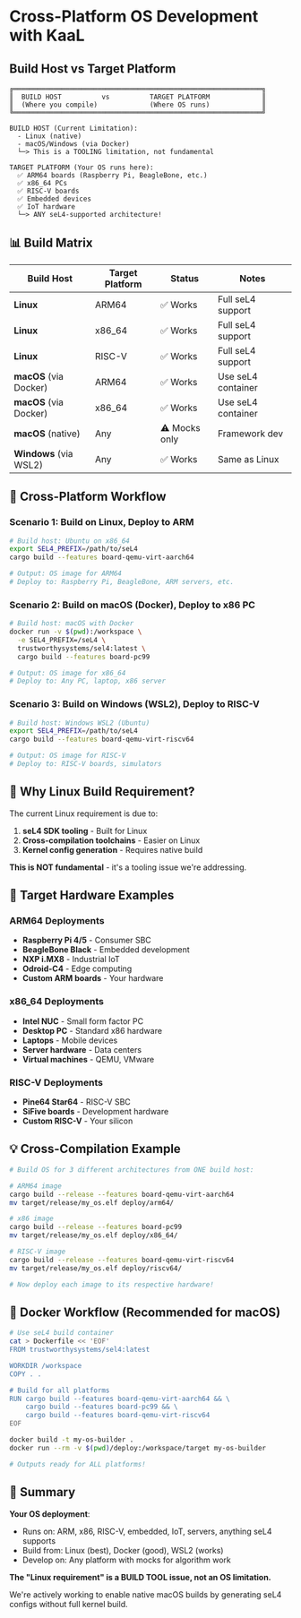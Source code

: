 # Cross-Platform OS Development with KaaL

## Build Host vs Target Platform

```
╔══════════════════════════════════════════════════════════════╗
║  BUILD HOST          vs          TARGET PLATFORM             ║
║  (Where you compile)             (Where OS runs)             ║
╚══════════════════════════════════════════════════════════════╝

BUILD HOST (Current Limitation):
  - Linux (native)
  - macOS/Windows (via Docker)
  └─> This is a TOOLING limitation, not fundamental

TARGET PLATFORM (Your OS runs here):
  ✅ ARM64 boards (Raspberry Pi, BeagleBone, etc.)
  ✅ x86_64 PCs
  ✅ RISC-V boards
  ✅ Embedded devices
  ✅ IoT hardware
  └─> ANY seL4-supported architecture!
```

## 📊 Build Matrix

| Build Host | Target Platform | Status | Notes |
|------------|-----------------|--------|-------|
| **Linux** | ARM64 | ✅ Works | Full seL4 support |
| **Linux** | x86_64 | ✅ Works | Full seL4 support |
| **Linux** | RISC-V | ✅ Works | Full seL4 support |
| **macOS** (via Docker) | ARM64 | ✅ Works | Use seL4 container |
| **macOS** (via Docker) | x86_64 | ✅ Works | Use seL4 container |
| **macOS** (native) | Any | ⚠️ Mocks only | Framework dev |
| **Windows** (via WSL2) | Any | ✅ Works | Same as Linux |

## 🚀 Cross-Platform Workflow

### Scenario 1: Build on Linux, Deploy to ARM

```bash
# Build host: Ubuntu on x86_64
export SEL4_PREFIX=/path/to/seL4
cargo build --features board-qemu-virt-aarch64

# Output: OS image for ARM64
# Deploy to: Raspberry Pi, BeagleBone, ARM servers, etc.
```

### Scenario 2: Build on macOS (Docker), Deploy to x86 PC

```bash
# Build host: macOS with Docker
docker run -v $(pwd):/workspace \
  -e SEL4_PREFIX=/seL4 \
  trustworthysystems/sel4:latest \
  cargo build --features board-pc99

# Output: OS image for x86_64
# Deploy to: Any PC, laptop, x86 server
```

### Scenario 3: Build on Windows (WSL2), Deploy to RISC-V

```bash
# Build host: Windows WSL2 (Ubuntu)
export SEL4_PREFIX=/path/to/seL4
cargo build --features board-qemu-virt-riscv64

# Output: OS image for RISC-V
# Deploy to: RISC-V boards, simulators
```

## 🔧 Why Linux Build Requirement?

The current Linux requirement is due to:

1. **seL4 SDK tooling** - Built for Linux
2. **Cross-compilation toolchains** - Easier on Linux
3. **Kernel config generation** - Requires native build

**This is NOT fundamental** - it's a tooling issue we're addressing.

## 🎯 Target Hardware Examples

### ARM64 Deployments
- **Raspberry Pi 4/5** - Consumer SBC
- **BeagleBone Black** - Embedded development
- **NXP i.MX8** - Industrial IoT
- **Odroid-C4** - Edge computing
- **Custom ARM boards** - Your hardware

### x86_64 Deployments
- **Intel NUC** - Small form factor PC
- **Desktop PC** - Standard x86 hardware
- **Laptops** - Mobile devices
- **Server hardware** - Data centers
- **Virtual machines** - QEMU, VMware

### RISC-V Deployments
- **Pine64 Star64** - RISC-V SBC
- **SiFive boards** - Development hardware
- **Custom RISC-V** - Your silicon

## 💡 Cross-Compilation Example

```bash
# Build OS for 3 different architectures from ONE build host:

# ARM64 image
cargo build --release --features board-qemu-virt-aarch64
mv target/release/my_os.elf deploy/arm64/

# x86 image
cargo build --release --features board-pc99
mv target/release/my_os.elf deploy/x86_64/

# RISC-V image
cargo build --release --features board-qemu-virt-riscv64
mv target/release/my_os.elf deploy/riscv64/

# Now deploy each image to its respective hardware!
```

## 🐳 Docker Workflow (Recommended for macOS)

```bash
# Use seL4 build container
cat > Dockerfile << 'EOF'
FROM trustworthysystems/sel4:latest

WORKDIR /workspace
COPY . .

# Build for all platforms
RUN cargo build --features board-qemu-virt-aarch64 && \
    cargo build --features board-pc99 && \
    cargo build --features board-qemu-virt-riscv64
EOF

docker build -t my-os-builder .
docker run --rm -v $(pwd)/deploy:/workspace/target my-os-builder

# Outputs ready for ALL platforms!
```

## 📝 Summary

**Your OS deployment**:
- Runs on: ARM, x86, RISC-V, embedded, IoT, servers, anything seL4 supports
- Build from: Linux (best), Docker (good), WSL2 (works)
- Develop on: Any platform with mocks for algorithm work

**The "Linux requirement" is a BUILD TOOL issue, not an OS limitation.**

We're actively working to enable native macOS builds by generating seL4 configs without full kernel build.
